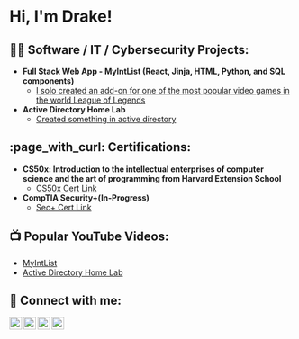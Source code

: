 <h1>Hi, I'm Drake!

<h2>👨‍💻 Software / IT / Cybersecurity Projects:</h2>

- <b>Full Stack Web App - MyIntList (React, Jinja, HTML, Python, and SQL components)</b>
  - [I solo created an add-on for one of the most popular video games in the world League of Legends](https://github.com/ddavis40/My-INT-List)
- <b>Active Directory Home Lab</b>
  - [Created something in active directory]()

<h2>:page_with_curl: Certifications:</h2>

- <b>CS50x: Introduction to the intellectual enterprises of computer science and the art of programming from Harvard Extension School</b>
  - [CS50x Cert Link](https://certificates.cs50.io/f4593f9d-3790-4f8f-920c-975eaa80f5c8.png?size=letter)
- <b>CompTIA Security+(In-Progress)</b>
  - [Sec+ Cert Link]()

<h2>📺 Popular YouTube Videos:</h2>

- [MyIntList](https://youtu.be/eOcW8H7DP_k)
- [Active Directory Home Lab]()


<h2> 🤳 Connect with me:</h2>

[<img align="left" alt="JoshMadakor | YouTube" width="22px" src="https://cdn.jsdelivr.net/npm/simple-icons@v3/icons/youtube.svg" />][youtube]
[<img align="left" alt="JoshMadakor | Twitter" width="22px" src="https://cdn.jsdelivr.net/npm/simple-icons@v3/icons/twitter.svg" />][twitter]
[<img align="left" alt="JoshMadakor | LinkedIn" width="22px" src="https://cdn.jsdelivr.net/npm/simple-icons@v3/icons/linkedin.svg" />][linkedin]
[<img align="left" alt="JoshMadakor | Instagram" width="22px" src="https://cdn.jsdelivr.net/npm/simple-icons@v3/icons/instagram.svg" />][instagram]

[twitter]: https://twitter.com/joshmadakor
[youtube]: https://www.youtube.com/@drakedavis9178
[instagram]: https://www.instagram.com/joshmadakor/
[linkedin]: https://linkedin.com/in/drake-davis-2ba089347
<!--
**joshmadakor1/joshmadakor1** is a ✨ _special_ ✨ repository because its `README.md` (this file) appears on your GitHub profile.

Here are some ideas to get you started:

- 🔭 I’m currently working on ...
- 🌱 I’m currently learning ...
- 👯 I’m looking to collaborate on ...
- 🤔 I’m looking for help with ...
- 💬 Ask me about ...
- 📫 How to reach me: ...
- 😄 Pronouns: ...
- ⚡ Fun fact: ...
-->

